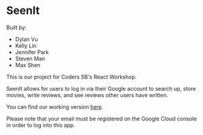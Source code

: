 # SeenIt
Built by:
* Dylan Vu
* Kelly Lin
* Jennifer Park
* Steven Man
* Max Shen

This is our project for Coders SB's React Workshop.

SeenIt allows for users to log in via their Google account to search up, store movies, write reviews, and see reviews other users have written.

You can find our working version [here](http://seenit-bfe8f.web.app/).

Please note that your email must be registered on the Google Cloud console in order to log into this app.
